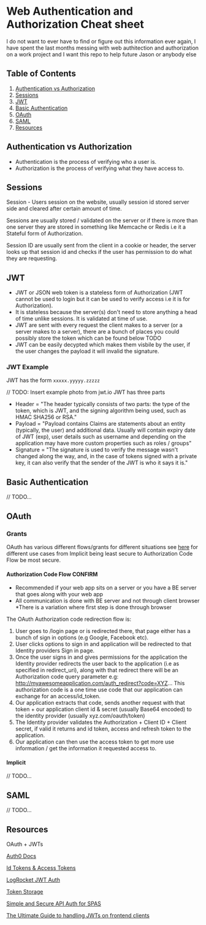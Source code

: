# Web Authentication and Authorization Cheat sheet

I do not want to ever have to find or figure out this information ever again, I have spent the last months messing with web authitection and authorization on a work project and I want this repo to help future Jason or anybody else

## Table of Contents
1. [Authentication vs Authorization](#authentication-vs-authorization)
2. [Sessions](#sessions)
3. [JWT](#jwt)
4. [Basic Authentication](#basic-authentication)
5. [OAuth](#oauth)
6. [SAML](#saml)
7. [Resources](#resources)

## Authentication vs Authorization
- Authentication is the process of verifying who a user is.
- Authorization is the process of verifying what they have access to.

## Sessions

Session - Users session on the website, usually session id stored server side and cleared after certain amount of time.

Sessions are usually stored / validated on the server or if there is more than one server they are stored in something like Memcache or Redis i.e it a Stateful form of Authorization.

Session ID are usually sent from the client in a cookie or header, the server looks up that session id and checks if the user has permission to do what they are requesting.

## JWT

- JWT or JSON web token is a stateless form of Authorization (JWT cannot be used to login but it can be used to verify access i.e it is for Authorization).
- It is stateless because the server(s) don't need to store anything a head of time unlike sessions. It is validated at time of use.
- JWT are sent with every request the client makes to a server (or a server makes to a server), there are a bunch of places you could possibly store the token which can be found below TODO
- JWT can be easily decypted which makes them visbile by the user, if the user changes the payload it will invalid the signature.

### JWT Example

JWT has the form `xxxxx.yyyyy.zzzzz`



// TODO: Insert example photo from jwt.io
JWT has three parts

- Header = "The header typically consists of two parts: the type of the token, which is JWT, and the signing algorithm being used, such as HMAC SHA256 or RSA."
- Payload = "Payload contains Claims are statements about an entity (typically, the user) and additional data. Usually will contain expiry date of JWT (exp), user details such as username and depending on the application may have more custom properties such as roles / groups"
- Signature = "The signature is used to verify the message wasn't changed along the way, and, in the case of tokens signed with a private key, it can also verify that the sender of the JWT is who it says it is."



## Basic Authentication
// TODO...

## OAuth

### Grants

OAuth has various different flows/grants for different situations see [here](https://auth0.com/docs/api-auth/which-oauth-flow-to-use) for different use cases from Implicit being least secure to Authorization Code Flow be most secure.

#### Authorization Code Flow **CONFIRM**

- Recommended if your web app sits on a server or you have a BE server that goes along with your web app
- All communication is done with BE server and not through client browser \*There is a variation where first step is done through browser

The OAuth Authorization code redirection flow is:

1. User goes to /login page or is redirected there, that page either has a bunch of sign in options (e.g Google, Facebook etc).
2. User clicks options to sign in and application will be redirected to that Identity providers Sign in page.
3. Once the user signs in and gives permissions for the application the Identity provider redirects the user back to the application (i.e as specified in redirect_uri), along with that redirect there will be an Authorization code query parameter e.g: http://myawesomeapplication.com/auth_redirect?code=XYZ... This authorization code is a one time use code that our application can exchange for an access/id_token.
4. Our application extracts that code, sends another request with that token + our application client id & secret (usually Base64 encoded) to the identity provider (usually xyz.com/oauth/token)
5. The Identity provider validates the Authorization + Client ID + Client secret, if valid it returns and id token, access and refresh token to the application.
6. Our application can then use the access token to get more use information / get the information it requested access to.

#### Implicit
// TODO...

## SAML
// TODO...

## Resources

OAuth + JWTs

[Auth0 Docs](https://auth0.com/docs)

[Id Tokens & Access Tokens](https://auth0.com/docs/tokens)

[LogRocket JWT Auth](https://blog.logrocket.com/jwt-authentication-best-practices/)

[Token Storage](https://auth0.com/docs/tokens/concepts/token-storage)

[Simple and Secure API Auth for SPAS](https://medium.com/@sadnub/simple-and-secure-api-authentication-for-spas-e46bcea592ad)

[The Ultimate Guide to handling JWTs on frontend clients](https://hasura.io/blog/best-practices-of-using-jwt-with-graphql/)
